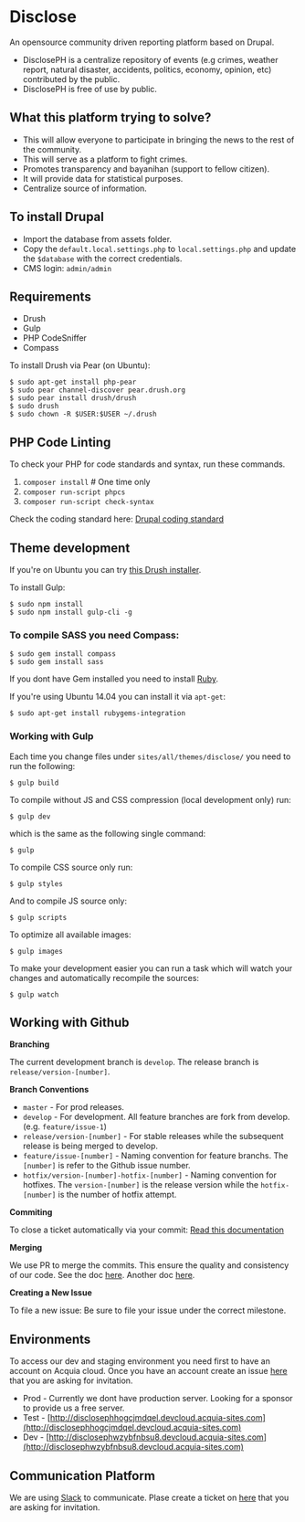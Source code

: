 Disclose
========
An opensource community driven reporting platform based on Drupal.

* DisclosePH is a centralize repository of events (e.g crimes, weather report, natural disaster, accidents, politics, economy, opinion, etc) contributed by the public.
* DisclosePH is free of use by public.

## What this platform trying to solve?
* This will allow everyone to participate in bringing the news to the rest of the community.
* This will serve as a platform to fight crimes.
* Promotes transparency and bayanihan (support to fellow citizen).
* It will provide data for statistical purposes.
* Centralize source of information.

## To install Drupal
* Import the database from assets folder.
* Copy the `default.local.settings.php` to `local.settings.php` and update the
`$database` with the correct credentials.
* CMS login: `admin/admin`

## Requirements
* Drush
* Gulp
* PHP CodeSniffer
* Compass

To install Drush via Pear (on Ubuntu):
```
$ sudo apt-get install php-pear
$ sudo pear channel-discover pear.drush.org
$ sudo pear install drush/drush
$ sudo drush
$ sudo chown -R $USER:$USER ~/.drush
```

## PHP Code Linting
To check your PHP for code standards and syntax, run these commands.

1. `composer install` # One time only
1. `composer run-script phpcs`
1. `composer run-script check-syntax`

Check the coding standard here: [Drupal coding standard](https://github.com/VielSoft/disclose.ph/blob/develop/coding_standard.md)

## Theme development
If you're on Ubuntu you can try [this Drush installer](https://github.com/geraldvillorente/drush-installer).

To install Gulp:
```
$ sudo npm install
$ sudo npm install gulp-cli -g
```

### To compile SASS you need Compass:
```
$ sudo gem install compass
$ sudo gem install sass
```

If you dont have Gem installed you need to install [Ruby](https://www.ruby-lang.org/en/installation/).

If you're using Ubuntu 14.04 you can install it via `apt-get`:
```
$ sudo apt-get install rubygems-integration
```

### Working with Gulp

Each time you change files under `sites/all/themes/disclose/` you need to run the following:
```
$ gulp build
```

To compile without JS and CSS compression (local development only) run:
```
$ gulp dev
```

which is the same as the following single command:
```
$ gulp
```

To compile CSS source only run:
```
$ gulp styles
```

And to compile JS source only:
```
$ gulp scripts
```

To optimize all available images:
```
$ gulp images
```

To make your development easier you can run a task which will watch your changes and automatically recompile the sources:
```
$ gulp watch
```

## Working with Github

**Branching**

The current development branch is `develop`.
The release branch is `release/version-[number]`.

**Branch Conventions**

* `master` - For prod releases.
* `develop` - For development. All feature branches are fork from develop. (e.g. `feature/issue-1`)
* `release/version-[number]` - For stable releases while the subsequent release is being merged to develop.
* `feature/issue-[number]` - Naming convention for feature branchs. The `[number]` is refer to the Github issue number.
* `hotfix/version-[number]-hotfix-[number]` - Naming convention for hotfixes. The `version-[number]` is the release version while the `hotfix-[number]` is the number of hotfix attempt.

**Commiting**

To close a ticket automatically via your commit:
[Read this documentation](https://help.github.com/articles/closing-issues-via-commit-messages/)

**Merging**

We use PR to merge the commits. This ensure the quality and consistency of our code. See the doc [here](https://help.github.com/articles/creating-a-pull-request/).
Another doc [here](https://help.github.com/articles/using-pull-requests/).

**Creating a New Issue**

To file a new issue:
Be sure to file your issue under the correct milestone.

## Environments

To access our dev and staging environment you need first to have an account on Acquia cloud. Once you have an account create an issue [here](https://github.com/geraldvillorente/disclose.ph/milestones/Contributing) that you are asking for invitation.

* Prod - Currently we dont have production server. Looking for a sponsor to provide us a free server.
* Test - [http://disclosephhogcjmdqel.devcloud.acquia-sites.com](http://disclosephhogcjmdqel.devcloud.acquia-sites.com)
* Dev  - [http://disclosephwzybfnbsu8.devcloud.acquia-sites.com](http://disclosephwzybfnbsu8.devcloud.acquia-sites.com)

## Communication Platform

We are using [Slack](https://disclose.slack.com) to communicate. Plase create a ticket on [here](https://github.com/geraldvillorente/disclose.ph/milestones/Contributing) that you are asking for invitation.
